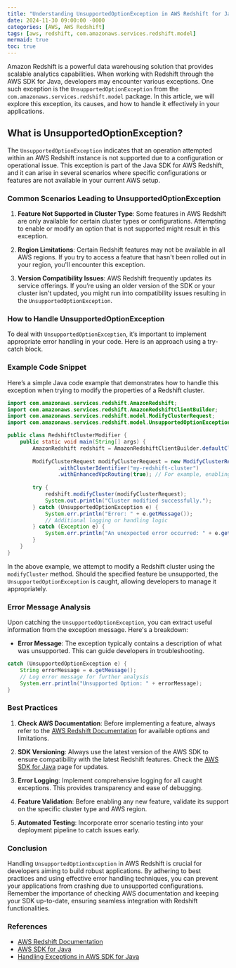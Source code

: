 ```yaml
---
title: "Understanding UnsupportedOptionException in AWS Redshift for Java Developers"
date: 2024-11-30 09:00:00 -0000
categories: [AWS, AWS Redshift]
tags: [aws, redshift, com.amazonaws.services.redshift.model]
mermaid: true
toc: true
---
```



Amazon Redshift is a powerful data warehousing solution that provides scalable analytics capabilities. When working with Redshift through the AWS SDK for Java, developers may encounter various exceptions. One such exception is the `UnsupportedOptionException` from the `com.amazonaws.services.redshift.model` package. In this article, we will explore this exception, its causes, and how to handle it effectively in your applications.

## What is UnsupportedOptionException?

The `UnsupportedOptionException` indicates that an operation attempted within an AWS Redshift instance is not supported due to a configuration or operational issue. This exception is part of the Java SDK for AWS Redshift, and it can arise in several scenarios where specific configurations or features are not available in your current AWS setup.

### Common Scenarios Leading to UnsupportedOptionException

1. **Feature Not Supported in Cluster Type**: Some features in AWS Redshift are only available for certain cluster types or configurations. Attempting to enable or modify an option that is not supported might result in this exception.

2. **Region Limitations**: Certain Redshift features may not be available in all AWS regions. If you try to access a feature that hasn't been rolled out in your region, you'll encounter this exception.

3. **Version Compatibility Issues**: AWS Redshift frequently updates its service offerings. If you’re using an older version of the SDK or your cluster isn't updated, you might run into compatibility issues resulting in the `UnsupportedOptionException`.

### How to Handle UnsupportedOptionException

To deal with `UnsupportedOptionException`, it’s important to implement appropriate error handling in your code. Here is an approach using a try-catch block.

### Example Code Snippet

Here’s a simple Java code example that demonstrates how to handle this exception when trying to modify the properties of a Redshift cluster.

```java
import com.amazonaws.services.redshift.AmazonRedshift;
import com.amazonaws.services.redshift.AmazonRedshiftClientBuilder;
import com.amazonaws.services.redshift.model.ModifyClusterRequest;
import com.amazonaws.services.redshift.model.UnsupportedOptionException;

public class RedshiftClusterModifier {
    public static void main(String[] args) {
        AmazonRedshift redshift = AmazonRedshiftClientBuilder.defaultClient();
        
        ModifyClusterRequest modifyClusterRequest = new ModifyClusterRequest()
                .withClusterIdentifier("my-redshift-cluster")
                .withEnhancedVpcRouting(true); // For example, enabling a feature
        
        try {
            redshift.modifyCluster(modifyClusterRequest);
            System.out.println("Cluster modified successfully.");
        } catch (UnsupportedOptionException e) {
            System.err.println("Error: " + e.getMessage());
            // Additional logging or handling logic
        } catch (Exception e) {
            System.err.println("An unexpected error occurred: " + e.getMessage());
        }
    }
}
```

In the above example, we attempt to modify a Redshift cluster using the `modifyCluster` method. Should the specified feature be unsupported, the `UnsupportedOptionException` is caught, allowing developers to manage it appropriately.

### Error Message Analysis

Upon catching the `UnsupportedOptionException`, you can extract useful information from the exception message. Here's a breakdown:

- **Error Message**: The exception typically contains a description of what was unsupported. This can guide developers in troubleshooting.

```java
catch (UnsupportedOptionException e) {
    String errorMessage = e.getMessage();
    // Log error message for further analysis
    System.err.println("Unsupported Option: " + errorMessage);
}
```

### Best Practices

1. **Check AWS Documentation**: Before implementing a feature, always refer to the [AWS Redshift Documentation](https://docs.aws.amazon.com/redshift/latest/mgmt/c_cluster-management.html) for available options and limitations.

2. **SDK Versioning**: Always use the latest version of the AWS SDK to ensure compatibility with the latest Redshift features. Check the [AWS SDK for Java](https://aws.amazon.com/sdk-for-java/) page for updates.

3. **Error Logging**: Implement comprehensive logging for all caught exceptions. This provides transparency and ease of debugging.

4. **Feature Validation**: Before enabling any new feature, validate its support on the specific cluster type and AWS region.

5. **Automated Testing**: Incorporate error scenario testing into your deployment pipeline to catch issues early.

### Conclusion

Handling `UnsupportedOptionException` in AWS Redshift is crucial for developers aiming to build robust applications. By adhering to best practices and using effective error handling techniques, you can prevent your applications from crashing due to unsupported configurations. Remember the importance of checking AWS documentation and keeping your SDK up-to-date, ensuring seamless integration with Redshift functionalities.

### References

- [AWS Redshift Documentation](https://docs.aws.amazon.com/redshift/latest/mgmt/c_cluster-management.html)
- [AWS SDK for Java](https://aws.amazon.com/sdk-for-java/)
- [Handling Exceptions in AWS SDK for Java](https://docs.aws.amazon.com/sdk-for-java/latest/developer-guide/errors-exceptions.html)